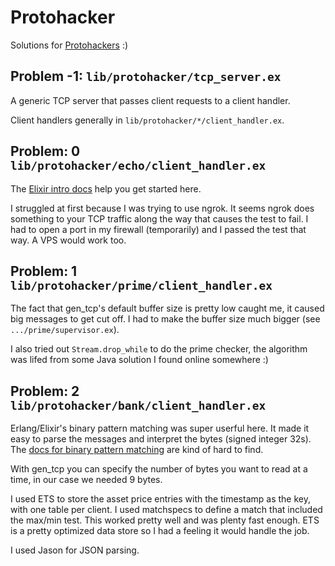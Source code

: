 # Protohacker

Solutions for [Protohackers](https://protohackers.com) :)

## Problem -1: `lib/protohacker/tcp_server.ex`

A generic TCP server that passes client requests to a client handler.

Client handlers generally in `lib/protohacker/*/client_handler.ex`.

## Problem: 0 `lib/protohacker/echo/client_handler.ex`

The [Elixir intro docs](https://elixir-lang.org/getting-started/mix-otp/task-and-gen-tcp.html) help you get started here.

I struggled at first because I was trying to use ngrok. It seems ngrok does something to your TCP traffic along the way that causes the test to fail. I had to open a port in my firewall (temporarily) and I passed the test that way. A VPS would work too.

## Problem: 1 `lib/protohacker/prime/client_handler.ex`

The fact that gen_tcp's default buffer size is pretty low caught me, it caused big messages to get cut off. I had to make the buffer size much bigger (see `.../prime/supervisor.ex`).

I also tried out `Stream.drop_while` to do the prime checker, the algorithm was lifed from some Java solution I found online somewhere :)

## Problem: 2 `lib/protohacker/bank/client_handler.ex`

Erlang/Elixir's binary pattern matching was super userful here. It made it easy to parse the messages and interpret the bytes (signed integer 32s). The [docs for binary pattern matching](https://hexdocs.pm/elixir/Kernel.SpecialForms.html#%3C%3C%3E%3E/1) are kind of hard to find.

With gen_tcp you can specify the number of bytes you want to read at a time, in our case we needed 9 bytes.

I used ETS to store the asset price entries with the timestamp as the key, with one table per client. I used matchspecs to define a match that included the max/min test. This worked pretty well and was plenty fast enough. ETS is a pretty optimized data store so I had a feeling it would handle the job.

I used Jason for JSON parsing.
